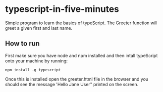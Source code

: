 # typescript-in-five-minutes

Simple program to learn the basics of typeScript. The Greeter function will greet a given first and last name.


## How to run

First make sure you have node and npm installed and then intall typeScript onto your machine by running:

```
npm install -g typescript
```

Once this is installed open the greeter.html file in the browser and you should see the message 'Hello Jane User" printed on the screen.
